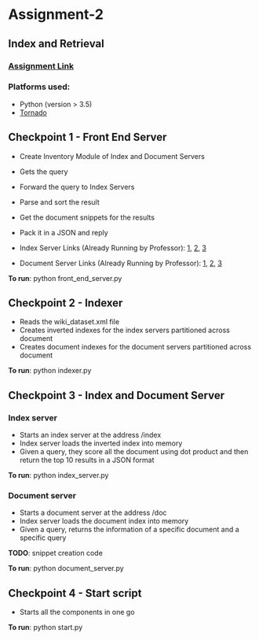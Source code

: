 # Assignment-2
## Index and Retrieval

### [Assignment Link](http://cs.nyu.edu/courses/spring17/CSCI-GA.3033-006/assignment2.html)

### Platforms used:
* Python (version > 3.5)
* [Tornado](http://www.tornadoweb.org/en/stable/)

## Checkpoint 1 - Front End Server

* Create Inventory Module of Index and Document Servers
* Gets the query
* Forward the query to Index Servers
* Parse and sort the result
* Get the document snippets for the results
* Pack it in a JSON and reply

* Index Server Links (Already Running by Professor): [1](http://linserv2.cims.nyu.edu:35315/index?q=personalized), [2](http://linserv2.cims.nyu.edu:35316/index?q=personalized), [3](http://linserv2.cims.nyu.edu:35317/index?q=personalized)
* Document Server Links (Already Running by Professor): [1](http://linserv2.cims.nyu.edu:35318/doc?id=414&q=personalized), [2](http://linserv2.cims.nyu.edu:35319/doc?id=709&q=personalized), [3](http://linserv2.cims.nyu.edu:35320/doc?id=674&q=personalized)

**To run**: python front\_end\_server.py

## Checkpoint 2 - Indexer

* Reads the wiki_dataset.xml file
* Creates inverted indexes for the index servers partitioned across document
* Creates document indexes for the document servers partitioned across document

**To run**: python indexer.py

## Checkpoint 3 - Index and Document Server

### Index server
* Starts an index server at the address /index
* Index server loads the inverted index into memory
* Given a query, they score all the document using dot product and then return the top 10 results in a JSON format

**To run**: python index\_server.py

### Document server
* Starts a document server at the address /doc
* Index server loads the document index into memory
* Given a query, returns the information of a specific document and a specific query

**TODO**: snippet creation code

**To run**: python document\_server.py

## Checkpoint 4 - Start script

* Starts all the components in one go

**To run**: python start.py